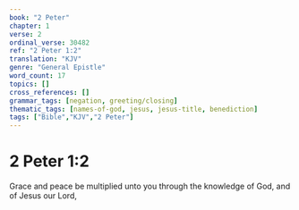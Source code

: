 ```yaml
---
book: "2 Peter"
chapter: 1
verse: 2
ordinal_verse: 30482
ref: "2 Peter 1:2"
translation: "KJV"
genre: "General Epistle"
word_count: 17
topics: []
cross_references: []
grammar_tags: [negation, greeting/closing]
thematic_tags: [names-of-god, jesus, jesus-title, benediction]
tags: ["Bible","KJV","2 Peter"]
---
```


# 2 Peter 1:2

Grace and peace be multiplied unto you through the knowledge of God, and of Jesus our Lord,
